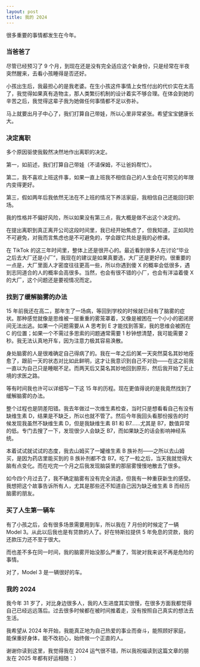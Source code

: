 ```yaml
---
layout: post
title: 我的 2024
---
```


很多重要的事情都发生在今年。

### 当爸爸了

尽管已经预习了 9 个月，到现在还是没有完全适应这个新身份，只是经常在半夜突然醒来，去看小孩睡得是否还好。

小孩出生后，我最担心的是我老婆。在生小孩这件事情上女性付出的代价实在太高了，我觉得如果真有造物主，那人类繁衍机制的设计着实不够合理。在体会到她的辛苦之后，我觉得这辈子我为她做任何事情都不足以弥补。

马上就要出月子中心了，我们打算自己带娃，所以心里非常紧张。希望宝宝健康长大。

### 决定离职

多个原因驱使我毅然决然地作出离职的决定。

第一，如前述，我们打算自己带娃（不请保姆，不让爸妈帮忙）。

第二，我不喜欢上班这件事，如果一直上班我不相信自己的人生会在可预见的年限内变得更好。

第三，假如两年后我依然无法在不上班的情况下养活家庭，我相信自己还能回归职场。

我的性格并不偏好风险，所以如果没有第三点，我大概是做不出这个决定的。

在提出离职到真正离开公司这段时间里，我已经开始焦虑了，但我知道，正如风险不可避免，对我而言焦虑也是不可避免的，学会跟它共处是我的必修课。

在 TikTok 的这三年时间里，整体上还是很开心的。最近看到很多人在讨论“毕业之后去大厂还是小厂”，我现在的建议是如果真要选，大厂还是更好的。很重要的一点是，大厂里面人才密度往往更高一些，所以你遇到傻 X 的概率会低很多，遇到志同道合的人的概率会高很多。当然，也会有很不错的小厂，也会有洋溢着傻 X 的大厂，这个问题还是要视情况而定。

### 找到了缓解脑雾的办法

15 年前我还在高二，那年生了一场病，等回到学校的时候就已经有了脑雾的症状。那种感觉就像是思维被一层重重的雾笼罩着，又像是被困在一个小小的密闭房间无法出逃。如果一个问题需要从 A 思考到 E 才能找到答案，我的思维会被困在 C 的位置；如果一个不需过多思索的问题通常需要 1 秒钟想清楚，我可能需要 2 秒。我无法认真地开车，因为注意力极其容易涣散。

身处脑雾的人是很难确定自己得病了的。我在一年之后的某一天突然莫名其妙地痊愈了，跟前一天的状态对比如此鲜明，这才让我意识到自己不对劲——在这之前我一直以为自己只是睡眠不足。而两天后又莫名其妙地回到原形，然后我开始了无止境的求医之路。

等有时间我也许可以详细写一下这 15 年的历程。现在更值得说的是我竟然找到了缓解脑雾的办法。

整个过程也是阴差阳错。我去年做过一次维生素检查，当时只是想看看自己有没有缺维生素 D，结果是不缺乏，所以也就不管了。然后今年我回头看那份报告的时候发现我虽然不缺维生素 D，但是我缺维生素 B1 和 B7……尤其是 B7，数值异常的低。专门去搜了一下，发现很少人会缺乏 B7，而如果缺乏的话会影响神经系统。

本着试试就试试的态度，我去山姆买了一罐维生素 B 族补剂——之所以去山姆买，是因为药店里能买到的 B 族补剂都不含 B7。吃了一粒之后，当天我就觉得大脑有点变化。而在吃完一个月之后我发现脑袋里的那层雾慢慢地散去了很多。

如今四个月过去了，我不确定脑雾有没有完全消退，但我有一种重获新生的感受。我想把这个故事告诉所有人，尤其是那些还不知道自己因为缺乏维生素 B 而经历脑雾的朋友。

### 买了人生第一辆车

有了小孩之后，会有很多场景需要用到车，所以我在 7 月份的时候定了一辆 Model 3。从此以后我也是有贷款的人了。好在特斯拉提供 5 年免息的贷款，我的还款压力还不至于很大。

而也差不多在同一时间，我的脑雾开始没那么严重了，驾驶对我来说不再是危险的事情。

对了，Model 3 是一辆很好的车。

### 我的 2024

我今年 31 岁了，对比身边很多人，我的人生进度其实很慢，在很多方面我都觉得自己已经远远落后。过去很多时候都在被时间推着走，没有按照自己真实的想法去生活。

我希望从 2024 年开始，我能真正地为自己热爱的事业而奋斗，能照顾好家庭，能保重好身体，能不改初心，始终做一个正直的人。

谢谢你读到这里，我觉得我在 2024 运气很不错，所以我祝福读到这篇文章的朋友在 2025 年都有好运相随：）


